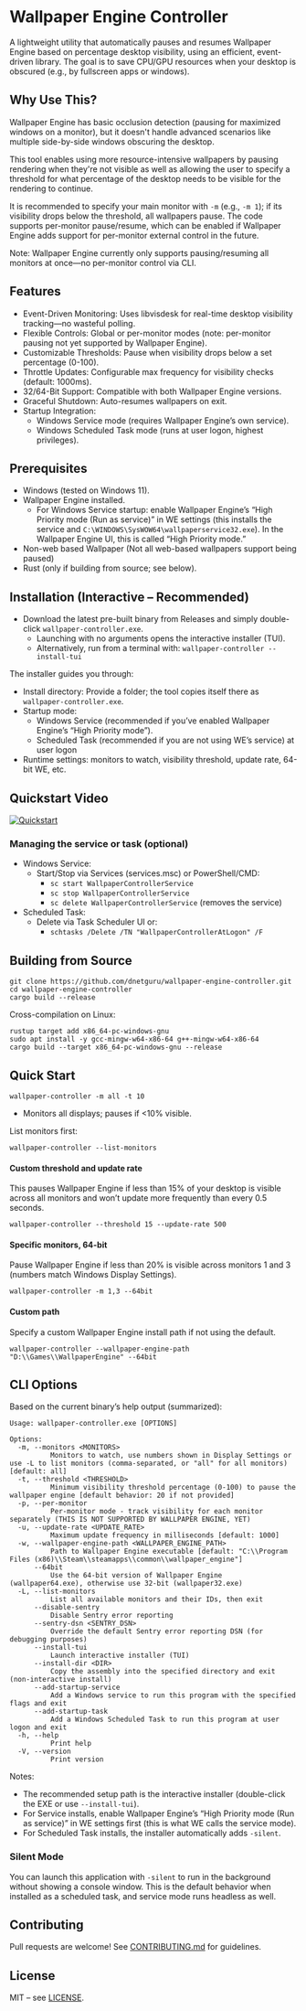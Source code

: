 # Wallpaper Engine Controller

A lightweight utility that automatically pauses and resumes Wallpaper Engine based on percentage desktop visibility, using an efficient, event-driven library.
The goal is to save CPU/GPU resources when your desktop is obscured (e.g., by fullscreen apps or windows).

## Why Use This?

Wallpaper Engine has basic occlusion detection (pausing for maximized windows on a monitor), but it doesn't handle advanced scenarios like multiple side-by-side windows obscuring the desktop.

This tool enables using more resource-intensive wallpapers by pausing rendering when they're not visible as well as allowing the user to specify a threshold for what percentage of the desktop needs to be visible for the rendering to continue.

It is recommended to specify your main monitor with `-m` (e.g., `-m 1`); if its visibility drops below the threshold, all wallpapers pause. The code supports per-monitor pause/resume, which can be enabled if Wallpaper Engine adds support for per-monitor external control in the future.

Note: Wallpaper Engine currently only supports pausing/resuming all monitors at once—no per-monitor control via CLI.

## Features

- Event-Driven Monitoring: Uses libvisdesk for real-time desktop visibility tracking—no wasteful polling.
- Flexible Controls: Global or per-monitor modes (note: per-monitor pausing not yet supported by Wallpaper Engine).
- Customizable Thresholds: Pause when visibility drops below a set percentage (0-100).
- Throttle Updates: Configurable max frequency for visibility checks (default: 1000ms).
- 32/64-Bit Support: Compatible with both Wallpaper Engine versions.
- Graceful Shutdown: Auto-resumes wallpapers on exit.
- Startup Integration:
  - Windows Service mode (requires Wallpaper Engine’s own service).
  - Windows Scheduled Task mode (runs at user logon, highest privileges).

## Prerequisites

- Windows (tested on Windows 11).
- Wallpaper Engine installed.
  - For Windows Service startup: enable Wallpaper Engine’s “High Priority mode (Run as service)” in WE settings (this installs the service and `C:\WINDOWS\SysWOW64\wallpaperservice32.exe`). In the Wallpaper Engine UI, this is called “High Priority mode.”
- Non-web based Wallpaper (Not all web-based wallpapers support being paused)
- Rust (only if building from source; see below).

## Installation (Interactive – Recommended)

- Download the latest pre-built binary from Releases and simply double-click `wallpaper-controller.exe`.
  - Launching with no arguments opens the interactive installer (TUI).
  - Alternatively, run from a terminal with: `wallpaper-controller --install-tui`

The installer guides you through:
- Install directory: Provide a folder; the tool copies itself there as `wallpaper-controller.exe`.
- Startup mode:
  - Windows Service (recommended if you’ve enabled Wallpaper Engine’s “High Priority mode”).
  - Scheduled Task (recommended if you are not using WE’s service) at user logon
- Runtime settings: monitors to watch, visibility threshold, update rate, 64-bit WE, etc.

## Quickstart Video

[![Quickstart](https://img.youtube.com/vi/yGtkyHIibF4/0.jpg)](https://www.youtube.com/watch?v=yGtkyHIibF4)

### Managing the service or task (optional)

- Windows Service:
  - Start/Stop via Services (services.msc) or PowerShell/CMD:
    - `sc start WallpaperControllerService`
    - `sc stop WallpaperControllerService`
    - `sc delete WallpaperControllerService` (removes the service)
- Scheduled Task:
  - Delete via Task Scheduler UI or:
    - `schtasks /Delete /TN "WallpaperControllerAtLogon" /F`

## Building from Source

```shell
git clone https://github.com/dnetguru/wallpaper-engine-controller.git
cd wallpaper-engine-controller
cargo build --release
```

Cross-compilation on Linux:
```shell
rustup target add x86_64-pc-windows-gnu
sudo apt install -y gcc-mingw-w64-x86-64 g++-mingw-w64-x86-64
cargo build --target x86_64-pc-windows-gnu --release
```

## Quick Start

```shell
wallpaper-controller -m all -t 10
```
- Monitors all displays; pauses if <10% visible.

List monitors first:
```shell
wallpaper-controller --list-monitors
```

#### Custom threshold and update rate
This pauses Wallpaper Engine if less than 15% of your desktop is visible across all monitors and won’t update more frequently than every 0.5 seconds.
```shell
wallpaper-controller --threshold 15 --update-rate 500
```

#### Specific monitors, 64-bit
Pause Wallpaper Engine if less than 20% is visible across monitors 1 and 3 (numbers match Windows Display Settings).
```shell
wallpaper-controller -m 1,3 --64bit
```

#### Custom path
Specify a custom Wallpaper Engine install path if not using the default.
```shell
wallpaper-controller --wallpaper-engine-path "D:\\Games\\WallpaperEngine" --64bit
```

## CLI Options

Based on the current binary’s help output (summarized):

```
Usage: wallpaper-controller.exe [OPTIONS]

Options:
  -m, --monitors <MONITORS>
          Monitors to watch, use numbers shown in Display Settings or use -L to list monitors (comma-separated, or "all" for all monitors) [default: all]
  -t, --threshold <THRESHOLD>
          Minimum visibility threshold percentage (0-100) to pause the wallpaper engine [default behavior: 20 if not provided]
  -p, --per-monitor
          Per-monitor mode - track visibility for each monitor separately (THIS IS NOT SUPPORTED BY WALLPAPER ENGINE, YET)
  -u, --update-rate <UPDATE_RATE>
          Maximum update frequency in milliseconds [default: 1000]
  -w, --wallpaper-engine-path <WALLPAPER_ENGINE_PATH>
          Path to Wallpaper Engine executable [default: "C:\\Program Files (x86)\\Steam\\steamapps\\common\\wallpaper_engine"]
      --64bit
          Use the 64-bit version of Wallpaper Engine (wallpaper64.exe), otherwise use 32-bit (wallpaper32.exe)
  -L, --list-monitors
          List all available monitors and their IDs, then exit
      --disable-sentry
          Disable Sentry error reporting
      --sentry-dsn <SENTRY_DSN>
          Override the default Sentry error reporting DSN (for debugging purposes)
      --install-tui
          Launch interactive installer (TUI)
      --install-dir <DIR>
          Copy the assembly into the specified directory and exit (non-interactive install)
      --add-startup-service
          Add a Windows service to run this program with the specified flags and exit
      --add-startup-task
          Add a Windows Scheduled Task to run this program at user logon and exit
  -h, --help
          Print help
  -V, --version
          Print version
```

Notes:
- The recommended setup path is the interactive installer (double-click the EXE or use `--install-tui`).
- For Service installs, enable Wallpaper Engine’s “High Priority mode (Run as service)” in WE settings first (this is what WE calls the service mode).
- For Scheduled Task installs, the installer automatically adds `-silent`.

### Silent Mode

You can launch this application with `-silent` to run in the background without showing a console window. This is the default behavior when installed as a scheduled task, and service mode runs headless as well.

## Contributing

Pull requests are welcome! See [CONTRIBUTING.md](CONTRIBUTING.md) for guidelines.

## License

MIT – see [LICENSE](LICENSE).
